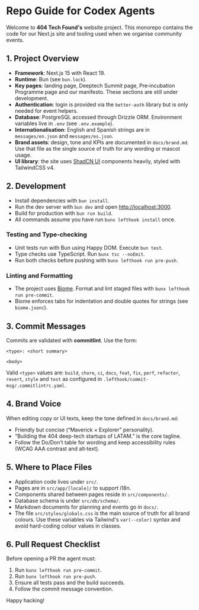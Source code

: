 # Repo Guide for Codex Agents

Welcome to **404 Tech Found's** website project. This monorepo contains the code for our Next.js site and tooling used when we organise community events.

## 1. Project Overview
- **Framework**: Next.js 15 with React 19.
- **Runtime**: Bun (see `bun.lock`).
- **Key pages**: landing page, Deeptech Summit page, Pre‑incubation Programme page and our manifesto. These sections are still under development.
- **Authentication**: login is provided via the `better-auth` library but is only needed for event helpers.
- **Database**: PostgreSQL accessed through Drizzle ORM. Environment variables live in `.env` (see `.env.example`).
- **Internationalisation**: English and Spanish strings are in `messages/en.json` and `messages/es.json`.
- **Brand assets**: design, tone and KPIs are documented in `docs/brand.md`.
  Use that file as the single source of truth for any wording or mascot usage.
- **UI library**: the site uses [ShadCN UI](https://ui.shadcn.com/) components
  heavily, styled with TailwindCSS v4.

## 2. Development
- Install dependencies with `bun install`.
- Run the dev server with `bun dev` and open <http://localhost:3000>.
- Build for production with `bun run build`.
- All commands assume you have run `bunx lefthook install` once.

### Testing and Type‑checking
- Unit tests run with Bun using Happy DOM. Execute `bun test`.
- Type checks use TypeScript. Run `bunx tsc --noEmit`.
- Run both checks before pushing with `bunx lefthook run pre-push`.

### Linting and Formatting
- The project uses [Biome](https://biomejs.dev). Format and lint staged files with `bunx lefthook run pre-commit`.
- Biome enforces tabs for indentation and double quotes for strings (see `biome.jsonc`).

## 3. Commit Messages
Commits are validated with **commitlint**. Use the form:

```
<type>: <short summary>

<body>
```

Valid `<type>` values are: `build`, `chore`, `ci`, `docs`, `feat`, `fix`, `perf`, `refactor`, `revert`, `style` and `test` as configured in `.lefthook/commit-msg/.commitlintrc.yaml`.

## 4. Brand Voice
When editing copy or UI texts, keep the tone defined in `docs/brand.md`:
- Friendly but concise (“Maverick × Explorer” personality).
- “Building the 404 deep-tech startups of LATAM.” is the core tagline.
- Follow the Do/Don’t table for wording and keep accessibility rules (WCAG AAA contrast and alt‑text).

## 5. Where to Place Files
- Application code lives under `src/`.
- Pages are in `src/app/[locale]/` to support i18n.
- Components shared between pages reside in `src/components/`.
- Database schema is under `src/db/schema/`.
- Markdown documents for planning and events go in `docs/`.
- The file `src/styles/globals.css` is the main source of truth for all brand
  colours. Use these variables via Tailwind's `var(--color)` syntax and avoid
  hard-coding colour values in classes.

## 6. Pull Request Checklist
Before opening a PR the agent must:
1. Run `bunx lefthook run pre-commit`.
2. Run `bunx lefthook run pre-push`.
3. Ensure all tests pass and the build succeeds.
4. Follow the commit message convention.

Happy hacking!
